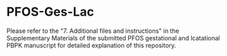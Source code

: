 # PFOS-Ges-Lac
Please refer to the "7. Additional files and instructions" in the Supplementary Materials of the submitted PFOS gestational and lcatational PBPK manuscript for detailed explanation of this repository.
